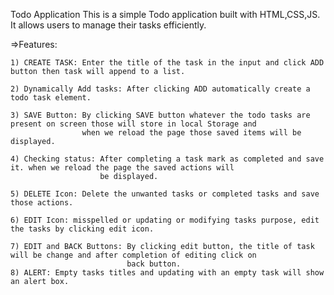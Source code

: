 Todo Application
This is a simple Todo application built with HTML,CSS,JS. It allows users to manage their tasks efficiently.

=>Features:

    1) CREATE TASK: Enter the title of the task in the input and click ADD button then task will append to a list.

    2) Dynamically Add tasks: After clicking ADD automatically create a todo task element.

    3) SAVE Button: By clicking SAVE button whatever the todo tasks are present on screen those will store in local Storage and
                    when we reload the page those saved items will be displayed.
                
    4) Checking status: After completing a task mark as completed and save it. when we reload the page the saved actions will
                        be displayed.

    5) DELETE Icon: Delete the unwanted tasks or completed tasks and save those actions.

    6) EDIT Icon: misspelled or updating or modifying tasks purpose, edit the tasks by clicking edit icon.

    7) EDIT and BACK Buttons: By clicking edit button, the title of task will be change and after completion of editing click on 
                              back button.
    8) ALERT: Empty tasks titles and updating with an empty task will show an alert box.

    